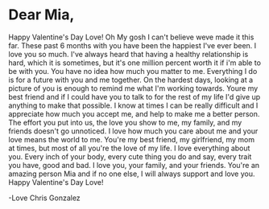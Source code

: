 # Dear Mia,

Happy Valentine's Day Love! Oh My gosh I can't believe weve made it this far. These past 6 months with you have been the happiest I've ever been. I love you so much. I've always heard that having a healthy relationship is hard, which it is sometimes, but it's one million percent worth it if i'm able to be with you. You have no idea how much you matter to me. Everything I do is for a future with you and me together. On the hardest days, looking at a picture of you is enough to remind me what I'm working towards. Youre my best friend and if I could have you to talk to for the rest of my life I'd give up anything to make that possible. I know at times I can be really difficult and I appreciate how much you accept me, and help to make me a better person. The effort you put into us, the love you show to me, my family, and my friends doesn't go unnoticed. I love how much you care about me and your love means the world to me. You're my best friend, my girlfriend, my mom at times, but most of all you're the love of my life. I love everything about you. Every inch of your body, every cute thing you do and say, every trait you have, good and bad. I love you, your family, and your friends. You're an amazing person Mia and if no one else, I will always support and love you. Happy Valentine's Day Love!

-Love Chris Gonzalez